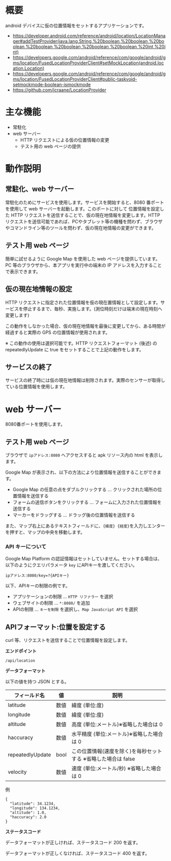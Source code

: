 

# 概要

android デバイスに仮の位置情報をセットするアプリケーションです。

* https://developer.android.com/reference/android/location/LocationManager#addTestProvider(java.lang.String,%20boolean,%20boolean,%20boolean,%20boolean,%20boolean,%20boolean,%20boolean,%20int,%20int)
* https://developers.google.com/android/reference/com/google/android/gms/location/FusedLocationProviderClient#setMockLocation(android.location.Location)
* https://developers.google.com/android/reference/com/google/android/gms/location/FusedLocationProviderClient#public-taskvoid-setmockmode-boolean-ismockmode
* https://github.com/jcraane/LocationProvider



# 主な機能

* 常駐化
* web サーバー
  * HTTP リクエストによる仮の位置情報の変更
  * テスト用の web ページの提供


# 動作説明

## 常駐化、web サーバー
常駐化のためにサービスを使用します。サービスを開始すると、8080 番ポートを使用して web サーバーを起動します。このポートに対して 位置情報を設定した HTTP リクエストを送信することで、仮の現在地情報を変更します。HTTP リクエストを送信可能であれば、PCやタブレット等の機種を問わず、ブラウザやコマンドライン等のツールを問わず、仮の現在地情報の変更ができます。

## テスト用 web ページ
簡単に試せるように Google Map を使用した web ページを提供しています。PC 等のブラウザから、本アプリを実行中の端末の IP アドレスを入力することで表示できます。


## 仮の現在地情報の設定
HTTP リクエストに指定された位置情報を仮の現在置情報として設定します。サービスを停止するまで、毎秒、実施します。(測位時刻だけは端末の現在時刻へ変更します)

この動作をしなかった場合、仮の現在地情報を最後に変更してから、ある時間が経過すると実際の GPS の位置情報が使用されます。

※ この動作の使用は選択可能です。HTTP リクエストフォーマット (後述) の repeatedlyUpdate に true をセットすることで上記の動作をします。


## サービスの終了
サービスの終了時には仮の現在地情報は削除されます。実際のセンサーが取得している位置情報を使用します。


# web サーバー

8080番ポートを使用します。

## テスト用 web ページ 

ブラウザで ```ipアドレス:8080``` へアクセスすると apk リソース内の html を表示します。

Google Map が表示され、以下の方法により位置情報を送信することができます。

* Google Map の任意の点をダブルクリックする ... クリックされた場所の位置情報を送信する
* フォームの送信ボタンをクリックする ... フォームに入力された位置情報を送信する
* マーカーをドラッグする ... ドラッグ後の位置情報を送信する


また、マップ右上にあるテキストフィールドに、```{緯度} {経度}```を入力しエンターを押すと、マップの中央を移動します。


### API キーについて
Google Map Platform の認証情報はセットしていません。セットする場合は、以下のようにクエリパラメータ ```key``` にAPIキーを渡してください。

```
ipアドレス:8080/key=?{APIキー}
```


以下、APIキーの制限の例です。
* アプリケーションの制限 ... ```HTTP リファラー``` を選択
* ウェブサイトの制限 ... ```*:8080/``` を追加
* APIの制限 ... ```キーを制限``` を選択し、```Map JavaScript API``` を選択


## APIフォーマット:位置を設定する

curl 等、リクエストを送信することで位置情報を設定します。

**エンドポイント**

```/api/location```

 
**データフォーマット**

以下の値を持つ JSON とする。

|フィールド名|値|説明|
|-|-|-|
|latitude|数値|緯度 (単位:度)|
|longitude|数値|緯度 (単位:度)|
|altitude|数値|高度 (単位:メートル)※省略した場合は 0|
|haccuracy|数値|水平精度 (単位:メートル)※省略した場合は 0|
|repeatedlyUpdate|bool|この位置情報(速度を除く)を毎秒セットする ※省略した場合は false|
|velocity|数値|速度 (単位:メートル/秒) ※省略した場合は 0|


例

```
{
  "latitude": 34.1234,
  "longitude": 134.1234,
  "altitude": 1.0,
  "haccuracy": 2.0
}
```
 

**ステータスコード**

データフォーマットが正しければ、ステータスコード 200 を返す。

データフォーマットが正しくなければ、ステータスコード 400 を返す。


